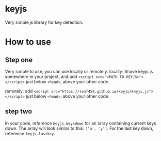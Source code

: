 # keyjs
Very simple js library for key detection.
# How to use
## Step one
Very simple to use, you can use locally or remotely.
locally: Shove keyjs.js somewhere in your project, and add `<script src="<PATH TO KEYJS>"></script>` just below `<head>`, above your other code.

remotely: add `<script src="https://leaf456.github.io/keyjs/keyjs.js"></script>` just below `<head>`, above your other code.
## step two
In your code, reference `keyjs.keysdown` for an array containing current keys down. The array will look similar to this: `['a', 'y']`.
For the last key down, reference `keyjs.lastkey`.
